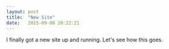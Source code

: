 ```yaml
---
layout: post
title:  "New Site"
date:   2015-09-08 20:22:21
---
```

I finally got a new site up and running. Let's see how this goes.
